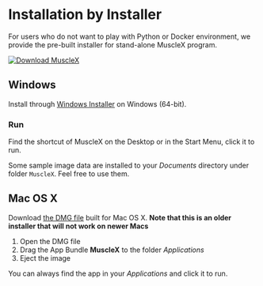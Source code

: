 # Installation by Installer

For users who do not want to play with Python or Docker environment, we provide the pre-built installer for stand-alone MuscleX program.

[![Download MuscleX](https://a.fsdn.com/con/app/sf-download-button)](https://sourceforge.net/projects/musclex/files/latest/download)

## Windows
Install through [Windows Installer](https://sourceforge.net/projects/musclex/) on Windows (64-bit).

### Run
Find the shortcut of MuscleX on the Desktop or in the Start Menu, click it to run.

Some sample image data are installed to your *Documents* directory under folder `MuscleX`. Feel free to use them.

## Mac OS X
Download [the DMG file](https://sourceforge.net/projects/musclex/files/) built for Mac OS X. **Note that this is an older installer that will not work on newer Macs**

1. Open the DMG file
2. Drag the App Bundle **MuscleX** to the folder *Applications*
3. Eject the image

You can always find the app in your *Applications* and click it to run.
